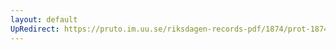 ```yaml
---
layout: default
UpRedirect: https://pruto.im.uu.se/riksdagen-records-pdf/1874/prot-1874--ak--320/prot-1874--ak--320_021.pdf
---
```

